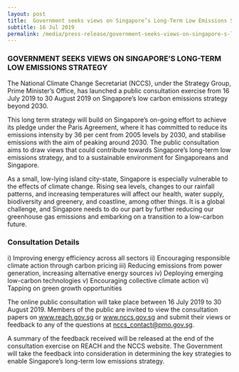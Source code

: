 ```yaml
---
layout: post
title:  Government seeks views on Singapore’s Long-Term Low Emissions Strategy
subtitle: 16 Jul 2019
permalink: /media/press-release/government-seeks-views-on-singapore-s-long-term-low-emissions-strategy
---
```


### GOVERNMENT SEEKS VIEWS ON SINGAPORE’S LONG-TERM LOW EMISSIONS STRATEGY

The National Climate Change Secretariat (NCCS), under the Strategy Group, Prime Minister’s Office, has launched a public consultation exercise from 16 July 2019 to 30 August 2019 on Singapore’s low carbon emissions strategy beyond 2030.

This long term strategy will build on Singapore’s on-going effort to achieve its pledge under the Paris Agreement, where it has committed to reduce its emissions intensity by 36 per cent from 2005 levels by 2030, and stabilise emissions with the aim of peaking around 2030. The public consultation aims to draw views that could contribute towards Singapore’s long-term low emissions strategy, and to a sustainable environment for Singaporeans and Singapore.

As a small, low-lying island city-state, Singapore is especially vulnerable to the effects of climate change. Rising sea levels, changes to our rainfall patterns, and increasing temperatures will affect our health, water supply, biodiversity and greenery, and coastline, among other things. It is a global challenge, and Singapore needs to do our part by further reducing our greenhouse gas emissions and embarking on a transition to a low-carbon future.

### Consultation Details 

i) Improving energy efficiency across all sectors
ii) Encouraging responsible climate action through carbon pricing
iii) Reducing emissions from power generation, increasing alternative energy sources
iv) Deploying emerging low-carbon technologies
v) Encouraging collective climate action
vi) Tapping on green growth opportunities

The online public consultation will take place between 16 July 2019 to 30 August 2019. Members of the public are invited to view the consultation papers on www.reach.gov.sg or www.nccs.gov.sg and submit their views or feedback to any of the questions at nccs_contact@pmo.gov.sg.

A summary of the feedback received will be released at the end of the consultation exercise on REACH and the NCCS website. The Government will take the feedback into consideration in determining the key strategies to enable Singapore’s long-term low emissions strategy.

